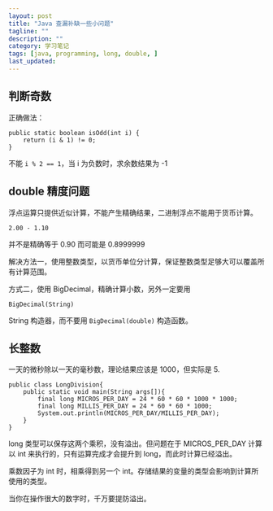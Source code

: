 ```yaml
---
layout: post
title: "Java 查漏补缺一些小问题"
tagline: ""
description: ""
category: 学习笔记
tags: [java, programming, long, double, ]
last_updated:
---
```


## 判断奇数

正确做法：

	public static boolean isOdd(int i) {
		return (i & 1) != 0;
	}

不能 `i % 2 == 1`，当 i 为负数时，求余数结果为 -1

## double 精度问题
浮点运算只提供近似计算，不能产生精确结果，二进制浮点不能用于货币计算。

    2.00 - 1.10

并不是精确等于 0.90 而可能是 0.8999999

解决方法一，使用整数类型，以货币单位分计算，保证整数类型足够大可以覆盖所有计算范围。

方式二，使用 BigDecimal，精确计算小数，另外一定要用

    BigDecimal(String)

String 构造器，而不要用 `BigDecimal(double)` 构造函数。

## 长整数
一天的微秒除以一天的毫秒数，理论结果应该是 1000，但实际是 5.

    public class LongDivision{
        public static void main(String args[]){
            final long MICROS_PER_DAY = 24 * 60 * 60 * 1000 * 1000;
            final long MILLIS_PER_DAY = 24 * 60 * 60 * 1000;
            System.out.println(MICROS_PER_DAY/MILLIS_PER_DAY);
        }
    }

long 类型可以保存这两个乘积，没有溢出。但问题在于 MICROS_PER_DAY 计算以 int 来执行的，只有运算完成才会提升到 long，而此时计算已经溢出。

乘数因子为 int 时，相乘得到另一个 int。存储结果的变量的类型会影响到计算所使用的类型。

当你在操作很大的数字时，千万要提防溢出。


